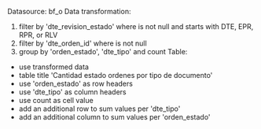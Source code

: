 Datasource: bf_o
Data transformation:
1. filter by 'dte_revision_estado' where is not null and starts with DTE, EPR, RPR, or RLV
2. filter by 'dte_orden_id' where is not null
3. group by 'orden_estado', 'dte_tipo' and count
Table:
* use transformed data
* table title 'Cantidad estado ordenes por tipo de documento'
* use 'orden_estado' as row headers
* use 'dte_tipo' as column headers
* use count as cell value
* add an additional row to sum values per 'dte_tipo'
* add an additional column to sum values per 'orden_estado'